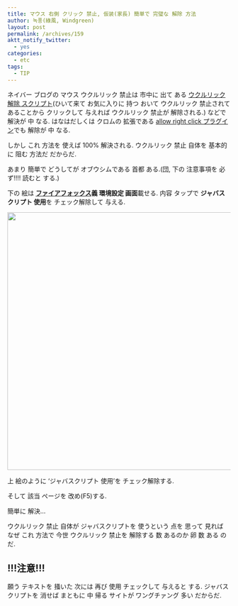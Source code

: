 ```yaml
---
title: マウス 右側 クリック 禁止, 仮装(家長) 簡単で 完璧な 解除 方法
author: 녹풍(綠風, Windgreen)
layout: post
permalink: /archives/159
aktt_notify_twitter:
  - yes
categories:
  - etc
tags:
  - TIP
---
```

ネイバー ブログの マウス ウクルリック 禁止は 市中に 出て ある <a href="javascript:function%20r(d){d.oncontextmenu=null;d.onselectstart=null;d.ondragstart=null;d.onkeydown=null;d.onmousedown=null;%20d.body.oncontextmenu=null;d.body.onselectstart=null;d.body.ondragstart=null;d.body.onkeydown=null;%20d.body.onmousedown=null;};function%20unify(w){r(w.document);if(w.frames.length>0){for(var%20i=0;i<w.frames.length;i++){try{unify(w.frames[i].window);}catch(e){}};};};unify(self);alert(&quot;%ED%95%B4%EC%A0%9C%20%EC%99%84%EB%A3%8C!&quot;);" target="_self">ウクルリック 解除 スクリプト</a>(ひいて来て お気に入りに 持つ おいて ウクルリック 禁止されて あることから クリックして 与えれば ウクルリック 禁止が 解除される.) などで 解決が 中 なる. はなはだしくは クロムの 拡張である <a href="http://mytory.textcube.com/entry/%EA%B5%AC%EA%B8%80-%ED%81%AC%EB%A1%AC-%ED%99%95%EC%9E%A5-%EC%98%A4%EB%A5%B8%EC%AA%BD-%ED%81%B4%EB%A6%AD-%EA%B8%88%EC%A7%80-%ED%95%B4%EC%A0%9C-allow-right-click" target="_blank">allow right click プラグイン</a>でも 解除が 中 なる.

しかし これ 方法を 使えば 100% 解決される. ウクルリック 禁止 自体を 基本的に 阻む 方法だ だからだ.

あまり 簡単で どうしてが オブウシムである 首都 ある.(団, 下の 注意事項を 必ず!!!! 読むと する.)

下の 絵は **<a href="http://www.mozilla.or.kr/" target="_blank">ファイアフォックス</a>義 環境設定 画面**載せる. 内容 タップで **ジャバスクリプト 使用**を チェック解除して 与える.

<img src="http://dl.dropboxusercontent.com/u/15546257/blog/mytory/old-images/1/cfile10.uf.116287504D4BC8821D511E.png" class="aligncenter" alt="" height="581" width="575" />

上 絵のように &#8216;ジャバスクリプト 使用&#8217;を チェック解除する.

そして 該当 ページを 改め(F5)する.

簡単に 解決&#8230;

ウクルリック 禁止 自体が ジャバスクリプトを 使うという 点を 思って 見れば なぜ これ 方法で 今世 ウクルリック 禁止を 解除する 数 あるのか 卵 数 ある のだ.

## !!!注意!!!

願う テキストを 掻いた 次には 再び 使用 チェックして 与えると する. ジャバスクリプトを 消せば まともに 中 帰る サイトが ワングチァング 多い だからだ.